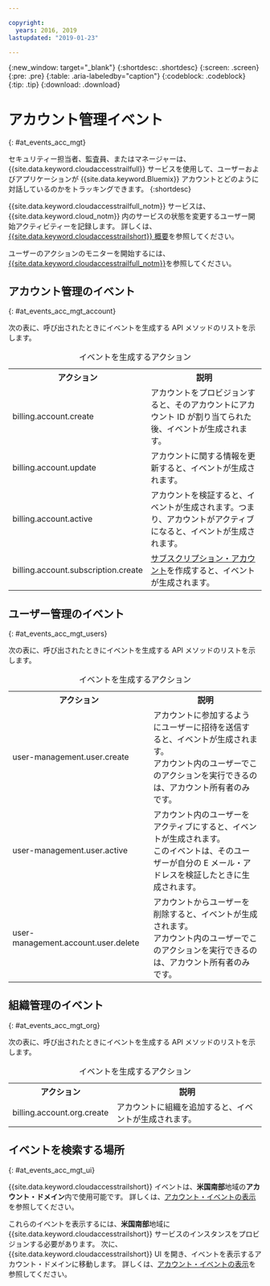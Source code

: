 ```yaml
---

copyright:
  years: 2016, 2019
lastupdated: "2019-01-23"

---
```


{:new_window: target="_blank"}
{:shortdesc: .shortdesc}
{:screen: .screen}
{:pre: .pre}
{:table: .aria-labeledby="caption"}
{:codeblock: .codeblock}
{:tip: .tip}
{:download: .download}


# アカウント管理イベント  
{: #at_events_acc_mgt}

セキュリティー担当者、監査員、またはマネージャーは、{{site.data.keyword.cloudaccesstrailfull}} サービスを使用して、ユーザーおよびアプリケーションが {{site.data.keyword.Bluemix}} アカウントとどのように対話しているのかをトラッキングできます。 
{:shortdesc}

{{site.data.keyword.cloudaccesstrailfull_notm}} サービスは、{{site.data.keyword.cloud_notm}} 内のサービスの状態を変更するユーザー開始アクティビティーを記録します。 詳しくは、[{{site.data.keyword.cloudaccesstrailshort}} 概要](/docs/services/cloud-activity-tracker/activity_tracker_ov.html#activity_tracker_ov )を参照してください。

ユーザーのアクションのモニターを開始するには、[{{site.data.keyword.cloudaccesstrailfull_notm}}](/docs/services/cloud-activity-tracker/index.html#getting-started-with-cla)を参照してください。 



## アカウント管理のイベント
{: #at_events_acc_mgt_account}

次の表に、呼び出されたときにイベントを生成する API メソッドのリストを示します。

<table>
  <caption>イベントを生成するアクション</caption>
  <tr>
    <th>アクション</th>
	  <th>説明</th>
  </tr>
  <tr>
    <td>billing.account.create</td>
	  <td>アカウントをプロビジョンすると、そのアカウントにアカウント ID が割り当てられた後、イベントが生成されます。</td>
  </tr>
  <tr>
    <td>billing.account.update</td>
	  <td>アカウントに関する情報を更新すると、イベントが生成されます。</td>
  </tr>
  <tr>
    <td>billing.account.active</td>
	  <td>アカウントを検証すると、イベントが生成されます。つまり、アカウントがアクティブになると、イベントが生成されます。</td>
  </tr>
  <tr>
    <td>billing.account.subscription.create</td>
	  <td><a href="/docs/account/index.html#subscription-account">サブスクリプション・アカウント</a>を作成すると、イベントが生成されます。</td>
  </tr>
</table>



## ユーザー管理のイベント
{: #at_events_acc_mgt_users}

次の表に、呼び出されたときにイベントを生成する API メソッドのリストを示します。

<table>
  <caption>イベントを生成するアクション</caption>
  <tr>
    <th>アクション</th>
	  <th>説明</th>
  </tr>
  <tr>
    <td>user-management.user.create</td>
	  <td>アカウントに参加するようにユーザーに招待を送信すると、イベントが生成されます。 </br>アカウント内のユーザーでこのアクションを実行できるのは、アカウント所有者のみです。</td>
  </tr>
  <tr>
    <td>user-management.user.active</td>
	  <td>アカウント内のユーザーをアクティブにすると、イベントが生成されます。 </br>このイベントは、そのユーザーが自分の E メール・アドレスを検証したときに生成されます。</td>
  </tr>
  <tr>
    <td>user-management.account.user.delete</td>
	  <td>アカウントからユーザーを削除すると、イベントが生成されます。 </br>アカウント内のユーザーでこのアクションを実行できるのは、アカウント所有者のみです。</td>
  </tr>
</table>

## 組織管理のイベント
{: #at_events_acc_mgt_org}

次の表に、呼び出されたときにイベントを生成する API メソッドのリストを示します。

<table>
  <caption>イベントを生成するアクション</caption>
  <tr>
    <th>アクション</th>
	  <th>説明</th>
  </tr>
  <tr>
    <td>billing.account.org.create</td>
	  <td>アカウントに組織を追加すると、イベントが生成されます。</td>
  </tr>
</table>

## イベントを検索する場所
{: #at_events_acc_mgt_ui}

{{site.data.keyword.cloudaccesstrailshort}} イベントは、**米国南部**地域の**アカウント・ドメイン**内で使用可能です。 詳しくは、[アカウント・イベントの表示](/docs/services/cloud-activity-tracker/how-to/manage-events-ui/viewing_events.html#view_acc_events_account_events)を参照してください。

これらのイベントを表示するには、**米国南部**地域に {{site.data.keyword.cloudaccesstrailshort}} サービスのインスタンスをプロビジョンする必要があります。 次に、{{site.data.keyword.cloudaccesstrailshort}} UI を開き、イベントを表示するアカウント・ドメインに移動します。 詳しくは、[アカウント・イベントの表示](/docs/services/cloud-activity-tracker/how-to/manage-events-ui/viewing_events.html#view_acc_events_account_events)を参照してください。 








